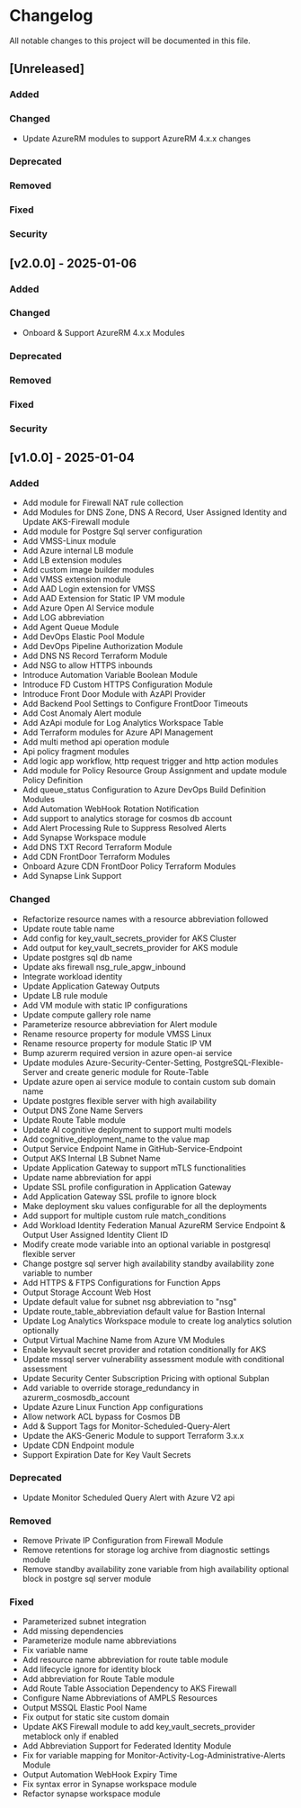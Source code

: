 # Changelog

All notable changes to this project will be documented in this file.

## [Unreleased]

### Added

### Changed

- Update AzureRM modules to support AzureRM 4.x.x changes

### Deprecated

### Removed

### Fixed

### Security

## [v2.0.0] - 2025-01-06

### Added

### Changed

- Onboard & Support AzureRM 4.x.x Modules

### Deprecated

### Removed

### Fixed

### Security

## [v1.0.0] - 2025-01-04

### Added

- Add module for Firewall NAT rule collection
- Add Modules for DNS Zone, DNS A Record, User Assigned Identity and Update AKS-Firewall module
- Add module for Postgre Sql server configuration
- Add VMSS-Linux module
- Add Azure internal LB module
- Add LB extension modules
- Add custom image builder modules
- Add VMSS extension module
- Add AAD Login extension for VMSS
- Add AAD Extension for Static IP VM module
- Add Azure Open AI Service module
- Add LOG abbreviation
- Add Agent Queue Module
- Add DevOps Elastic Pool Module
- Add DevOps Pipeline Authorization Module
- Add DNS NS Record Terraform Module
- Add NSG to allow HTTPS inbounds
- Introduce Automation Variable Boolean Module
- Introduce FD Custom HTTPS Configuration Module
- Introduce Front Door Module with AzAPI Provider
- Add Backend Pool Settings to Configure FrontDoor Timeouts
- Add Cost Anomaly Alert module
- Add AzApi module for Log Analytics Workspace Table
- Add Terraform modules for Azure API Management
- Add multi method api operation module
- Api policy fragment modules
- Add logic app workflow, http request trigger and http action modules
- Add module for Policy Resource Group Assignment and update module Policy Definition
- Add queue_status Configuration to Azure DevOps Build Definition Modules
- Add Automation WebHook Rotation Notification
- Add support to analytics storage for cosmos db account
- Add Alert Processing Rule to Suppress Resolved Alerts
- Add Synapse Workspace module
- Add DNS TXT Record Terraform Module
- Add CDN FrontDoor Terraform Modules
- Onboard Azure CDN FrontDoor Policy Terraform Modules
- Add Synapse Link Support

### Changed

- Refactorize resource names with a resource abbreviation followed
- Update route table name
- Add config for key_vault_secrets_provider for AKS Cluster
- Add output for key_vault_secrets_provider for AKS module
- Update postgres sql db name
- Update aks firewall nsg_rule_apgw_inbound
- Integrate workload identity
- Update Application Gateway Outputs
- Update LB rule module
- Add VM module with static IP configurations
- Update compute gallery role name
- Parameterize resource abbreviation for Alert module
- Rename resource property for module VMSS Linux
- Rename resource property for module Static IP VM
- Bump azurerm required version in azure open-ai service
- Update modules Azure-Security-Center-Setting, PostgreSQL-Flexible-Server and create generic module for Route-Table
- Update azure open ai service module to contain custom sub domain name
- Update postgres flexible server with high availability
- Output DNS Zone Name Servers
- Update Route Table module
- Update AI cognitive deployment to support multi models
- Add cognitive_deployment_name to the value map
- Output Service Endpoint Name in GitHub-Service-Endpoint
- Output AKS Internal LB Subnet Name
- Update Application Gateway to support mTLS functionalities
- Update name abbreviation for appi
- Update SSL profile configuration in Application Gateway
- Add Application Gateway SSL profile to ignore block
- Make deployment sku values configurable for all the deployments
- Add support for multiple custom rule match_conditions
- Add Workload Identity Federation Manual AzureRM Service Endpoint & Output User Assigned Identity Client ID
- Modify create mode variable into an optional variable in postgresql flexible server
- Change postgre sql server high availability standby availability zone variable to number
- Add HTTPS & FTPS Configurations for Function Apps
- Output Storage Account Web Host
- Update default value for subnet nsg abbreviation to "nsg"
- Update route_table_abbreviation default value for Bastion Internal
- Update Log Analytics Workspace module to create log analytics solution optionally
- Output Virtual Machine Name from Azure VM Modules
- Enable keyvault secret provider and rotation conditionally for AKS
- Update mssql server vulnerability assessment module with conditional assessment
- Update Security Center Subscription Pricing with optional Subplan
- Add variable to override storage_redundancy in azurerm_cosmosdb_account
- Update Azure Linux Function App configurations
- Allow network ACL bypass for Cosmos DB
- Add & Support Tags for Monitor-Scheduled-Query-Alert
- Update the AKS-Generic Module to support Terraform 3.x.x
- Update CDN Endpoint module
- Support Expiration Date for Key Vault Secrets

### Deprecated

- Update Monitor Scheduled Query Alert with Azure V2 api

### Removed

- Remove Private IP Configuration from Firewall Module
- Remove retentions for storage log archive from diagnostic settings module
- Remove standby availability zone variable from high availability optional block in postgre sql server module

### Fixed

- Parameterized subnet integration
- Add missing dependencies
- Parameterize module name abbreviations
- Fix variable name
- Add resource name abbreviation for route table module
- Add lifecycle ignore for identity block
- Add abbreviation for Route Table module
- Add Route Table Association Dependency to AKS Firewall
- Configure Name Abbreviations of AMPLS Resources
- Output MSSQL Elastic Pool Name
- Fix output for static site custom domain
- Update AKS Firewall module to add key_vault_secrets_provider metablock only if enabled
- Add Abbreviation Support for Federated Identity Module
- Fix for variable mapping for Monitor-Activity-Log-Administrative-Alerts Module
- Output Automation WebHook Expiry Time
- Fix syntax error in Synapse workspace module
- Refactor synapse workspace module
